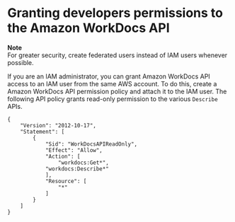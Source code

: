 # Granting developers permissions to the Amazon WorkDocs API<a name="wd-iam-sameacct"></a>

**Note**  
For greater security, create federated users instead of IAM users whenever possible\.

If you are an IAM administrator, you can grant Amazon WorkDocs API access to an IAM user from the same AWS account\. To do this, create a Amazon WorkDocs API permission policy and attach it to the IAM user\. The following API policy grants read\-only permission to the various `Describe` APIs\.

```
{
    "Version": "2012-10-17",
    "Statement": [
        {
            "Sid": "WorkDocsAPIReadOnly",
            "Effect": "Allow",
            "Action": [
                "workdocs:Get*",
		    "workdocs:Describe*"
            ],
            "Resource": [
                "*"
            ]
        }
    ]
}
```